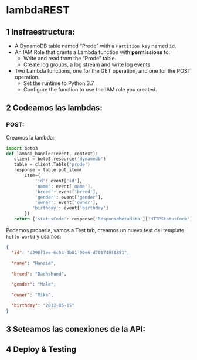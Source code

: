 # lambdaREST

## 1 Insfraestructura:

- A DynamoDB table named “Prode” with a `Partition key` named `id`.
- An IAM Role that grants a Lambda function with **permissions** to:
  - Write and read from the “Prode” table.
  - Create log groups, a log stream and write log events.
- Two Lambda functions, one for the GET operation, and one for the POST operation.
  - Set the runtime to Python 3.7
  - Configure the function to use the IAM role you created.
  
## 2 Codeamos las lambdas:

### POST:

Creamos la lambda:

```python
import boto3
def lambda_handler(event, context):
   client = boto3.resource('dynamodb')
   table = client.Table('prode')
   response = table.put_item(
       Item={
           'id': event['id'],
           'name': event['name'],
           'breed': event['breed'],
           'gender': event['gender'],
           'owner': event['owner'],
          'birthday': event['birthday']
       })
   return {'statusCode': response['ResponseMetadata']['HTTPStatusCode'], 'body': 'Record ' + event['id'] + ' added'}
```

Podemos probarla, vamos a  Test tab, creamos un nuevo test del template `hello-world` y usamos:

```json
{
  "id": "d290f1ee-6c54-4b01-90e6-d701748f0851",

  "name": "Hansie",

  "breed": "Dachshund",

  "gender": "Male",

  "owner": "Mike",

  "birthday": "2012-05-15"
}
```

## 3 Seteamos las conexiones de la API:

## 4 Deploy & Testing

  
